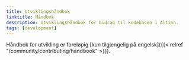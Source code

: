 ```yaml
---
title: Utviklingshåndbok
linktitle: Håndbok
description: Utviklingshåndbok for bidrag til kodebasen i Altinn.
tags: [development]
---
```


Håndbok for utvikling er foreløpig [kun tilgjengelig på engelsk]({{< relref "/community/contributing/handbook" >}}).
